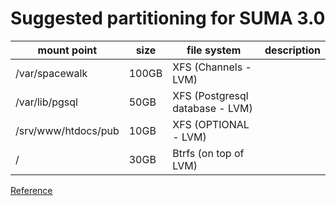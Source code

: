 # Suggested partitioning for SUMA 3.0

mount point | size | file system | description
----------- | ---- | ----------- | -----------
/var/spacewalk | 100GB | XFS (Channels - LVM)
/var/lib/pgsql | 50GB | XFS (Postgresql database - LVM)
/srv/www/htdocs/pub | 10GB | XFS (OPTIONAL - LVM)
/ | 30GB | Btrfs (on top of LVM)

[Reference](https://www.suse.com/documentation/suse-manager-3/book_suma3_quickstart_3/data/sect1_3_chapter_book_suma3_quickstart_3.html)
